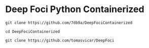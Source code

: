# Deep Foci Python Containerized

`git clone https://github.com/7db9a/DeepFociContainerized`

`cd DeepFociContainerized`

`git clone https://github.com/tomasvicar/DeepFoci`

